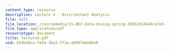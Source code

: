 ```yaml
---
content_type: resource
description: Lecture 4 - Discriminant Analysis
file: null
file_location: /coursemedia/15-062-data-mining-spring-2003/b54b49cafe5436a3ff1aa8907e0e86e0_lecture4.pdf
file_type: application/pdf
resourcetype: Document
title: lecture4.pdf
uid: b54b49ca-fe54-36a3-ff1a-a8907e0e86e0
---
```

